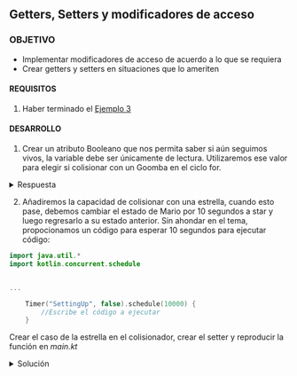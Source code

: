 ## Getters, Setters y modificadores de acceso

### OBJETIVO 

- Implementar modificadores de acceso de acuerdo a lo que se requiera
- Crear getters y setters en situaciones que lo ameriten

#### REQUISITOS 

1. Haber terminado el [Ejemplo 3](Ejemplo-03)

#### DESARROLLO

1. Crear un atributo Booleano que nos permita saber si aún seguimos vivos, la variable debe ser únicamente de lectura. Utilizaremos ese valor para elegir si colisionar con un Goomba en el ciclo for.

<details>
	<summary>Respuesta</summary>
	
crear la variable junto con su getter

```kotlin
  val isAlive: Boolean
    get() {
        return lives>=1
    }
```

en el ciclo for de *main.kt*, condicionar la colisión al siguiente *if*:

```kotlin
 if(mario.isAlive){
            mario.collision("Goomba")
            println("Te quedan ${mario.getLives()}")
        }
```

</details>

2. Añadiremos la capacidad de colisionar con una estrella, cuando esto pase, debemos cambiar el estado de Mario por 10 segundos a star y luego regresarlo a su estado anterior. Sin ahondar en el tema, propocionamos un código para esperar 10 segundos para ejecutar código:

```kotlin
import java.util.*
import kotlin.concurrent.schedule


...

    Timer("SettingUp", false).schedule(10000) {
        //Escribe el código a ejecutar 
    }

```

Crear el caso de la estrella en el colisionador, crear el setter y reproducir la función en *main.kt*

<details>
	<summary>Solución</summary>
	
En el colisionador: 	

```kotlin
"Star" -> state = "Star"
```
	
el setter será el siguiente:

```kotlin
set(value) {
        val before = field
        field = value
        println("tu estado ahora es $field")
        if(value=="Star"){
            Timer("SettingUp", false).schedule(10000) {
                field = before
                println("tu estado ahora es $field")
            }
        }
        field = value
    }
```

Ahora hacemos colisionar a Mario con una estrella:

```kotlin
mario.collision("Star")
```

</details>
